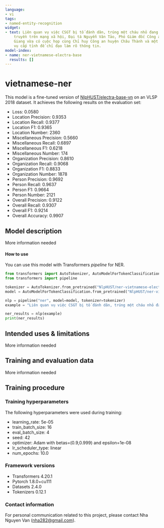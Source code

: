 ```yaml
---
language:
- vi
tags:
- named-entity-recognition
widget:
- text: Liên quan vụ việc CSGT bị tố đánh dân, trúng một cháu nhỏ đang ngủ, đang lan
    truyền trên mạng xã hội, Đại tá Nguyễn Văn Tảo, Phó Giám đốc Công an tỉnh Tiền
    Giang vừa có cuộc họp cùng Chỉ huy Công an huyện Châu Thành và một số đơn vị nghiệp
    vụ cấp tỉnh để chỉ đạo làm rõ thông tin.
model-index:
- name: ner-vietnamese-electra-base
  results: []
---
```


<!-- This model card has been generated automatically according to the information the Trainer had access to. You
should probably proofread and complete it, then remove this comment. -->

# vietnamese-ner

This model is a fine-tuned version of [NlpHUST/electra-base-vn](https://huggingface.co/NlpHUST/electra-base-vn) on an VLSP 2018 dataset.
It achieves the following results on the evaluation set:
- Loss: 0.0580
- Location Precision: 0.9353
- Location Recall: 0.9377
- Location F1: 0.9365
- Location Number: 2360
- Miscellaneous Precision: 0.5660
- Miscellaneous Recall: 0.6897
- Miscellaneous F1: 0.6218
- Miscellaneous Number: 174
- Organization Precision: 0.8610
- Organization Recall: 0.9068
- Organization F1: 0.8833
- Organization Number: 1878
- Person Precision: 0.9692
- Person Recall: 0.9637
- Person F1: 0.9664
- Person Number: 2121
- Overall Precision: 0.9122
- Overall Recall: 0.9307
- Overall F1: 0.9214
- Overall Accuracy: 0.9907
## Model description

More information needed

#### How to use

You can use this model with Transformers *pipeline* for NER.

```python
from transformers import AutoTokenizer, AutoModelForTokenClassification
from transformers import pipeline

tokenizer = AutoTokenizer.from_pretrained("NlpHUST/ner-vietnamese-electra-base")
model = AutoModelForTokenClassification.from_pretrained("NlpHUST/ner-vietnamese-electra-base")

nlp = pipeline("ner", model=model, tokenizer=tokenizer)
example = "Liên quan vụ việc CSGT bị tố đánh dân, trúng một cháu nhỏ đang ngủ, đang lan truyền trên mạng xã hội, Đại tá Nguyễn Văn Tảo, Phó Giám đốc Công an tỉnh Tiền Giang vừa có cuộc họp cùng Chỉ huy Công an huyện Châu Thành và một số đơn vị nghiệp vụ cấp tỉnh để chỉ đạo làm rõ thông tin."

ner_results = nlp(example)
print(ner_results)
```

## Intended uses & limitations

More information needed

## Training and evaluation data

More information needed

## Training procedure

### Training hyperparameters

The following hyperparameters were used during training:
- learning_rate: 5e-05
- train_batch_size: 16
- eval_batch_size: 4
- seed: 42
- optimizer: Adam with betas=(0.9,0.999) and epsilon=1e-08
- lr_scheduler_type: linear
- num_epochs: 10.0

### Framework versions

- Transformers 4.20.1
- Pytorch 1.8.0+cu111
- Datasets 2.4.0
- Tokenizers 0.12.1
### Contact information

For personal communication related to this project, please contact Nha Nguyen Van (nha282@gmail.com).